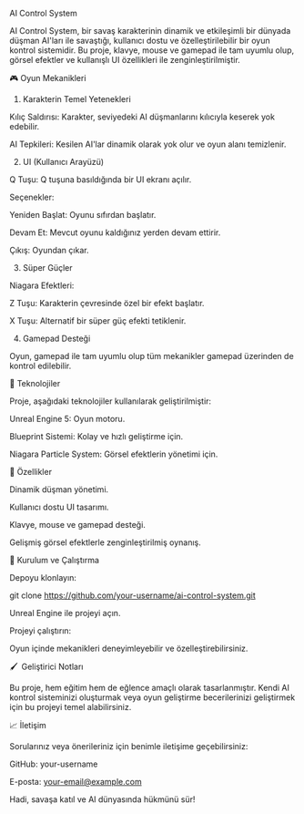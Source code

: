AI Control System

AI Control System, bir savaş karakterinin dinamik ve etkileşimli bir dünyada düşman AI'ları ile savaştığı, kullanıcı dostu ve özelleştirilebilir bir oyun kontrol sistemidir. Bu proje, klavye, mouse ve gamepad ile tam uyumlu olup, görsel efektler ve kullanışlı UI özellikleri ile zenginleştirilmiştir.

🎮 Oyun Mekanikleri

1. Karakterin Temel Yetenekleri

Kılıç Saldırısı: Karakter, seviyedeki AI düşmanlarını kılıcıyla keserek yok edebilir.

AI Tepkileri: Kesilen AI'lar dinamik olarak yok olur ve oyun alanı temizlenir.

2. UI (Kullanıcı Arayüzü)

Q Tuşu: Q tuşuna basıldığında bir UI ekranı açılır.

Seçenekler:

Yeniden Başlat: Oyunu sıfırdan başlatır.

Devam Et: Mevcut oyunu kaldığınız yerden devam ettirir.

Çıkış: Oyundan çıkar.

3. Süper Güçler

Niagara Efektleri:

Z Tuşu: Karakterin çevresinde özel bir efekt başlatır.

X Tuşu: Alternatif bir süper güç efekti tetiklenir.

4. Gamepad Desteği

Oyun, gamepad ile tam uyumlu olup tüm mekanikler gamepad üzerinden de kontrol edilebilir.

🔧 Teknolojiler

Proje, aşağıdaki teknolojiler kullanılarak geliştirilmiştir:

Unreal Engine 5: Oyun motoru.

Blueprint Sistemi: Kolay ve hızlı geliştirme için.

Niagara Particle System: Görsel efektlerin yönetimi için.

🎩 Özellikler

Dinamik düşman yönetimi.

Kullanıcı dostu UI tasarımı.

Klavye, mouse ve gamepad desteği.

Gelişmiş görsel efektlerle zenginleştirilmiş oynanış.

🚀 Kurulum ve Çalıştırma

Depoyu klonlayın:

git clone https://github.com/your-username/ai-control-system.git

Unreal Engine ile projeyi açın.

Projeyi çalıştırın:

Oyun içinde mekanikleri deneyimleyebilir ve özelleştirebilirsiniz.

🖌  Geliştirici Notları

Bu proje, hem eğitim hem de eğlence amaçlı olarak tasarlanmıştır. Kendi AI kontrol sisteminizi oluşturmak veya oyun geliştirme becerilerinizi geliştirmek için bu projeyi temel alabilirsiniz.

📈 İletişim

Sorularınız veya önerileriniz için benimle iletişime geçebilirsiniz:

GitHub: your-username

E-posta: your-email@example.com

Hadi, savaşa katıl ve AI dünyasında hükmünü sür!
